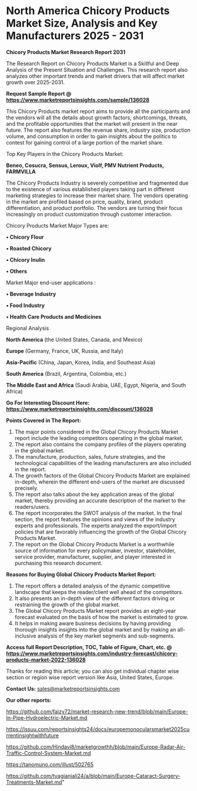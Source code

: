  # North America Chicory Products Market Size, Analysis and Key Manufacturers 2025 - 2031

<strong>Chicory Products Market Research Report 2031</strong>

The Research Report on Chicory Products Market is a Skillful and Deep Analysis of the Present Situation and Challenges. This research report also analyzes other important trends and market drivers that will affect market growth over 2025-2031.

<strong>Request Sample Report @ <a href=https://www.marketreportsinsights.com/sample/136028>https://www.marketreportsinsights.com/sample/136028</a></strong>

This Chicory Products market report aims to provide all the participants and the vendors will all the details about growth factors, shortcomings, threats, and the profitable opportunities that the market will present in the near future. The report also features the revenue share, industry size, production volume, and consumption in order to gain insights about the politics to contest for gaining control of a large portion of the market share.

Top Key Players in the Chicory Products Market:

<strong>Beneo, Cosucra, Sensus, Leroux, Violf, PMV Nutrient Products, FARMVILLA</strong>

The Chicory Products Industry is severely competitive and fragmented due to the existence of various established players taking part in different marketing strategies to increase their market share. The vendors operating in the market are profiled based on price, quality, brand, product differentiation, and product portfolio. The vendors are turning their focus increasingly on product customization through customer interaction.

Chicory Products Market Major Types are:

<strong>• Chicory Flour

• Roasted Chicory

• Chicory Inulin

• Others</strong>

Market Major end-user applications :

<strong>• Beverage Industry

• Food Industry

• Health Care Products and Medicines</strong>

Regional Analysis

</u><strong><b>North America</b></strong> (the United States, Canada, and Mexico)

<strong><b>Europe </b></strong>(Germany, France, UK, Russia, and Italy)

<strong><b>Asia-Pacific</b></strong> (China, Japan, Korea, India, and Southeast Asia)

<strong><b>South America</b></strong> (Brazil, Argentina, Colombia, etc.)

<strong><b>The Middle East and Africa</b></strong> (Saudi Arabia, UAE, Egypt, Nigeria, and South Africa)

<strong>Go For Interesting Discount Here: <a href=https://www.marketreportsinsights.com/discount/136028>https://www.marketreportsinsights.com/discount/136028</a></strong>

<strong>Points Covered in The Report:</strong>
<ol>
  <li>The major points considered in the Global Chicory Products Market report include the leading competitors operating in the global market.</li>
  <li>The report also contains the company profiles of the players operating in the global market.</li>
  <li>The manufacture, production, sales, future strategies, and the technological capabilities of the leading manufacturers are also included in the report.</li>
  <li>The growth factors of the Global Chicory Products Market are explained in-depth, wherein the different end-users of the market are discussed precisely.</li>
  <li>The report also talks about the key application areas of the global market, thereby providing an accurate description of the market to the readers/users.</li>
  <li>The report incorporates the SWOT analysis of the market. In the final section, the report features the opinions and views of the industry experts and professionals. The experts analyzed the export/import policies that are favorably influencing the growth of the Global Chicory Products Market.</li>
  <li>The report on the Global Chicory Products Market is a worthwhile source of information for every policymaker, investor, stakeholder, service provider, manufacturer, supplier, and player interested in purchasing this research document.</li>
</ol>
<strong>Reasons for Buying Global Chicory Products Market Report:</strong>

<ol>
  <li>The report offers a detailed analysis of the dynamic competitive landscape that keeps the reader/client well ahead of the competitors.</li>
  <li>It also presents an in-depth view of the different factors driving or restraining the growth of the global market.</li>
  <li>The Global Chicory Products Market report provides an eight-year forecast evaluated on the basis of how the market is estimated to grow.</li>
  <li>It helps in making aware business decisions by having providing thorough insights insights into the global market and by making an all-inclusive analysis of the key market segments and sub-segments.</li>
</ol>
<strong>Access full Report Description, TOC, Table of Figure, Chart, etc. @ <a href=https://www.marketreportsinsights.com/industry-forecast/chicory-products-market-2022-136028>https://www.marketreportsinsights.com/industry-forecast/chicory-products-market-2022-136028</a></strong>


Thanks for reading this article; you can also get individual chapter wise section or region wise report version like Asia, United States, Europe.

<strong>Contact Us:</strong>
sales@marketreportsinsights.com

<strong>Our other reports:</strong>

<a href=https://github.com/faizy72/market-research-new-trend/blob/main/Europe-In-Pipe-Hydroelectric-Market.md>https://github.com/faizy72/market-research-new-trend/blob/main/Europe-In-Pipe-Hydroelectric-Market.md</a>

<a href=https://issuu.com/reportsinsights24/docs/europemonocularsmarket2025currentinsightwithfuture>https://issuu.com/reportsinsights24/docs/europemonocularsmarket2025currentinsightwithfuture</a>

<a href=https://github.com/Hindavi8/marketgrowthh/blob/main/Europe-Radar-Air-Traffic-Control-System-Market.md>https://github.com/Hindavi8/marketgrowthh/blob/main/Europe-Radar-Air-Traffic-Control-System-Market.md</a>

<a href=https://tanomuno.com/illust/502765>https://tanomuno.com/illust/502765</a>

<a href=https://github.com/tyagianjali24/a/blob/main/Europe-Cataract-Surgery-Treatments-Market.md>https://github.com/tyagianjali24/a/blob/main/Europe-Cataract-Surgery-Treatments-Market.md</a>"
